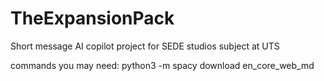 # TheExpansionPack
Short message AI copilot project for SEDE studios subject at UTS

commands you may need:
python3 -m spacy download en_core_web_md 
